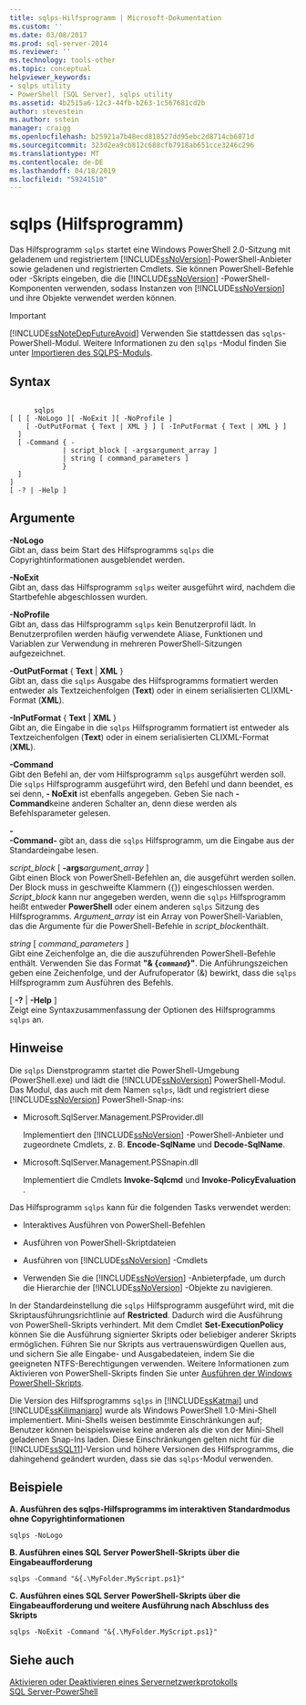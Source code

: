 ```yaml
---
title: sqlps-Hilfsprogramm | Microsoft-Dokumentation
ms.custom: ''
ms.date: 03/08/2017
ms.prod: sql-server-2014
ms.reviewer: ''
ms.technology: tools-other
ms.topic: conceptual
helpviewer_keywords:
- sqlps utility
- PowerShell [SQL Server], sqlps utility
ms.assetid: 4b2515a6-12c3-44fb-b263-1c567681cd2b
author: stevestein
ms.author: sstein
manager: craigg
ms.openlocfilehash: b25921a7b48ecd818527dd95ebc2d8714cb6871d
ms.sourcegitcommit: 323d2ea9cb812c688cfb7918ab651cce3246c296
ms.translationtype: MT
ms.contentlocale: de-DE
ms.lasthandoff: 04/18/2019
ms.locfileid: "59241510"
---
```

# <a name="sqlps-utility"></a>sqlps (Hilfsprogramm)
  Das Hilfsprogramm `sqlps` startet eine Windows PowerShell 2.0-Sitzung mit geladenem und registriertem [!INCLUDE[ssNoVersion](../includes/ssnoversion-md.md)]-PowerShell-Anbieter sowie geladenen und registrierten Cmdlets. Sie können PowerShell-Befehle oder -Skripts eingeben, die die [!INCLUDE[ssNoVersion](../includes/ssnoversion-md.md)] -PowerShell-Komponenten verwenden, sodass Instanzen von [!INCLUDE[ssNoVersion](../includes/ssnoversion-md.md)] und ihre Objekte verwendet werden können.  
  
> [!IMPORTANT]  
>  [!INCLUDE[ssNoteDepFutureAvoid](../includes/ssnotedepfutureavoid-md.md)] Verwenden Sie stattdessen das `sqlps`-PowerShell-Modul. Weitere Informationen zu den `sqlps` -Modul finden Sie unter [Importieren des SQLPS-Moduls](../database-engine/import-the-sqlps-module.md).  
  
## <a name="syntax"></a>Syntax  
  
```  
  
      sqlps   
[ [ [ -NoLogo ][ -NoExit ][ -NoProfile ]  
    [ -OutPutFormat { Text | XML } ] [ -InPutFormat { Text | XML } ]  
  ]  
  [ -Command { -  
             | script_block [ -argsargument_array ]  
             | string [ command_parameters ]  
             }  
  ]  
]  
[ -? | -Help ]  
```  
  
## <a name="arguments"></a>Argumente  
 **-NoLogo**  
 Gibt an, dass beim Start des Hilfsprogramms `sqlps` die Copyrightinformationen ausgeblendet werden.  
  
 **-NoExit**  
 Gibt an, dass das Hilfsprogramm `sqlps` weiter ausgeführt wird, nachdem die Startbefehle abgeschlossen wurden.  
  
 **-NoProfile**  
 Gibt an, dass das Hilfsprogramm `sqlps` kein Benutzerprofil lädt. In Benutzerprofilen werden häufig verwendete Aliase, Funktionen und Variablen zur Verwendung in mehreren PowerShell-Sitzungen aufgezeichnet.  
  
 **-OutPutFormat** { **Text** | **XML** }  
 Gibt an, dass die `sqlps` Ausgabe des Hilfsprogramms formatiert werden entweder als Textzeichenfolgen (**Text**) oder in einem serialisierten CLIXML-Format (**XML**).  
  
 **-InPutFormat** { **Text** | **XML** }  
 Gibt an, die Eingabe in die `sqlps` Hilfsprogramm formatiert ist entweder als Textzeichenfolgen (**Text**) oder in einem serialisierten CLIXML-Format (**XML**).  
  
 **-Command**  
 Gibt den Befehl an, der vom Hilfsprogramm `sqlps` ausgeführt werden soll. Die `sqlps` Hilfsprogramm ausgeführt wird, den Befehl und dann beendet, es sei denn, **- NoExit** ist ebenfalls angegeben. Geben Sie nach **-Command**keine anderen Schalter an, denn diese werden als Befehlsparameter gelesen.  
  
 **-**  
 **-Command-** gibt an, dass die `sqlps` Hilfsprogramm, um die Eingabe aus der Standardeingabe lesen.  
  
 *script_block* [ **-args**_argument_array_ ]  
 Gibt einen Block von PowerShell-Befehlen an, die ausgeführt werden sollen. Der Block muss in geschweifte Klammern ({}) eingeschlossen werden. *Script_block* kann nur angegeben werden, wenn die `sqlps` Hilfsprogramm heißt entweder **PowerShell** oder einem anderen `sqlps` Sitzung des Hilfsprogramms. *Argument_array* ist ein Array von PowerShell-Variablen, das die Argumente für die PowerShell-Befehle in *script_block*enthält.  
  
 *string* [ *command_parameters* ]  
 Gibt eine Zeichenfolge an, die die auszuführenden PowerShell-Befehle enthält. Verwenden Sie das Format **"& {*`command`*}"**. Die Anführungszeichen geben eine Zeichenfolge, und der Aufrufoperator (&) bewirkt, dass die `sqlps` Hilfsprogramm zum Ausführen des Befehls.  
  
 [ **-?** | **-Help** ]  
 Zeigt eine Syntaxzusammenfassung der Optionen des Hilfsprogramms `sqlps` an.  
  
## <a name="remarks"></a>Hinweise  
 Die `sqlps` Dienstprogramm startet die PowerShell-Umgebung (PowerShell.exe) und lädt die [!INCLUDE[ssNoVersion](../includes/ssnoversion-md.md)] PowerShell-Modul. Das Modul, das auch mit dem Namen `sqlps`, lädt und registriert diese [!INCLUDE[ssNoVersion](../includes/ssnoversion-md.md)] PowerShell-Snap-ins:  
  
-   Microsoft.SqlServer.Management.PSProvider.dll  
  
     Implementiert den [!INCLUDE[ssNoVersion](../includes/ssnoversion-md.md)] -PowerShell-Anbieter und zugeordnete Cmdlets, z. B. **Encode-SqlName** und **Decode-SqlName**.  
  
-   Microsoft.SqlServer.Management.PSSnapin.dll  
  
     Implementiert die Cmdlets **Invoke-Sqlcmd** und **Invoke-PolicyEvaluation** .  
  
 Das Hilfsprogramm `sqlps` kann für die folgenden Tasks verwendet werden:  
  
-   Interaktives Ausführen von PowerShell-Befehlen  
  
-   Ausführen von PowerShell-Skriptdateien  
  
-   Ausführen von [!INCLUDE[ssNoVersion](../includes/ssnoversion-md.md)] -Cmdlets  
  
-   Verwenden Sie die [!INCLUDE[ssNoVersion](../includes/ssnoversion-md.md)] -Anbieterpfade, um durch die Hierarchie der [!INCLUDE[ssNoVersion](../includes/ssnoversion-md.md)] -Objekte zu navigieren.  
  
 In der Standardeinstellung die `sqlps` Hilfsprogramm ausgeführt wird, mit die Skriptausführungsrichtlinie auf **Restricted**. Dadurch wird die Ausführung von PowerShell-Skripts verhindert. Mit dem Cmdlet **Set-ExecutionPolicy** können Sie die Ausführung signierter Skripts oder beliebiger anderer Skripts ermöglichen. Führen Sie nur Skripts aus vertrauenswürdigen Quellen aus, und sichern Sie alle Eingabe- und Ausgabedateien, indem Sie die geeigneten NTFS-Berechtigungen verwenden. Weitere Informationen zum Aktivieren von PowerShell-Skripts finden Sie unter [Ausführen der Windows PowerShell-Skripts](https://www.tech-recipes.com/rx/2513/powershell_enable_script_support/).  
  
 Die Version des Hilfsprogramms `sqlps` in [!INCLUDE[ssKatmai](../includes/sskatmai-md.md)] und [!INCLUDE[ssKilimanjaro](../includes/sskilimanjaro-md.md)] wurde als Windows PowerShell 1.0-Mini-Shell implementiert. Mini-Shells weisen bestimmte Einschränkungen auf; Benutzer können beispielsweise keine anderen als die von der Mini-Shell geladenen Snap-Ins laden. Diese Einschränkungen gelten nicht für die [!INCLUDE[ssSQL11](../includes/sssql11-md.md)]-Version und höhere Versionen des Hilfsprogramms, die dahingehend geändert wurden, dass sie das `sqlps`-Modul verwenden.  
  
## <a name="examples"></a>Beispiele  
 **A. Ausführen des sqlps-Hilfsprogramms im interaktiven Standardmodus ohne Copyrightinformationen**  
  
```  
sqlps -NoLogo  
```  
  
 **B. Ausführen eines SQL Server PowerShell-Skripts über die Eingabeaufforderung**  
  
```  
sqlps -Command "&{.\MyFolder.MyScript.ps1}"  
```  
  
 **C. Ausführen eines SQL Server PowerShell-Skripts über die Eingabeaufforderung und weitere Ausführung nach Abschluss des Skripts**  
  
```  
sqlps -NoExit -Command "&{.\MyFolder.MyScript.ps1}"  
```  
  
## <a name="see-also"></a>Siehe auch  
 [Aktivieren oder Deaktivieren eines Servernetzwerkprotokolls](../database-engine/configure-windows/enable-or-disable-a-server-network-protocol.md)   
 [SQL Server-PowerShell](../powershell/sql-server-powershell.md)  
  
  
